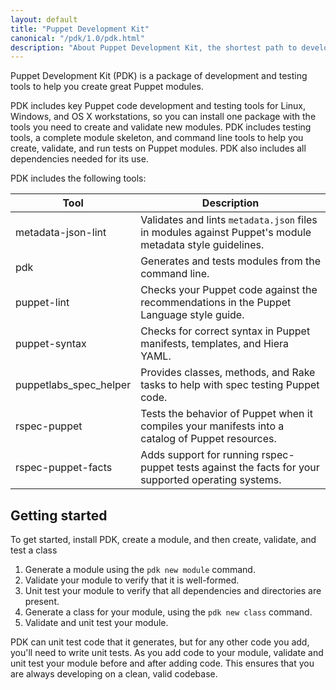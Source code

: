 ```yaml
---
layout: default
title: "Puppet Development Kit"
canonical: "/pdk/1.0/pdk.html"
description: "About Puppet Development Kit, the shortest path to developing better Puppet code."
---
```


Puppet Development Kit (PDK) is a package of development and testing tools to help you create great Puppet modules.

PDK includes key Puppet code development and testing tools for Linux, Windows, and OS X workstations, so you can install one package with the tools you need to create and validate new modules. PDK includes testing tools, a complete module skeleton, and command line tools to help you create, validate, and run tests on Puppet modules. PDK also includes all dependencies needed for its use.

PDK includes the following tools:

Tool   | Description
----------------|-------------------------
metadata-json-lint | Validates and lints `metadata.json` files in modules against  Puppet's module metadata style guidelines.
pdk | Generates and tests modules from the command line.
puppet-lint | Checks your Puppet code against the recommendations in the Puppet Language style guide.
puppet-syntax | Checks for correct syntax in Puppet manifests, templates, and Hiera YAML.
puppetlabs_spec_helper | Provides classes, methods, and Rake tasks to help with spec testing Puppet code.
rspec-puppet | Tests the behavior of Puppet when it compiles your manifests into a catalog of Puppet resources.
rspec-puppet-facts | Adds support for running rspec-puppet tests against the facts for your supported operating systems.

## Getting started

To get started, install PDK, create a module, and then create, validate, and test a class

<!--TK: overview workflow graphic-->

1. Generate a module using the `pdk new module` command.
1. Validate your module to verify that it is well-formed.
1. Unit test your module to verify that all dependencies and directories are present.
1. Generate a class for your module, using the `pdk new class` command.
1. Validate and unit test your module.

PDK can unit test code that it generates, but for any other code you add, you'll need to write unit tests. As you add code to your module, validate and unit test your module before and after adding code. This ensures that you are always developing on a clean, valid codebase.
